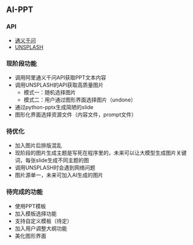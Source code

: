 ## AI-PPT

### API
- [通义千问](https://www.aliyun.com/product/bailian)
- [UNSPLASH](https://unsplash.com/developers)

### 现阶段功能

- 调用阿里通义千问API获取PPT文本内容
- 调用UNSPLASH的API获取高质量图片
  - 模式一：随机选择图片
  - 模式二：用户通过图形界面选择图片（undone）
- 通过python-pptx生成简陋的slide
- 图形化界面选择资源文件（内容文件，prompt文件）

### 待优化

- 加入图片后排版混乱
- 现阶段的图片生成主题是写死在程序里的，未来可以让大模型生成图片关键词，每张slide生成不同主题的图
- 调用UNSPLASH时会遇到网络问题
- 图片源单一，未来可加入AI生成的图片

### 待完成的功能
- 使用PPT模板
- 加入模板选择功能
- 支持自定义模板（待定）
- 加入用户调整大纲功能
- 美化图形界面
